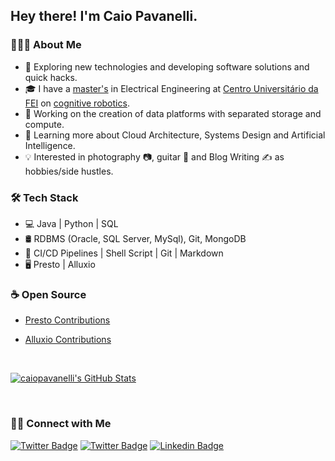 ## Hey there! I'm Caio Pavanelli.

### 👨🏻‍💻 About Me

- 🤔 Exploring new technologies and developing software solutions and quick hacks.
- 🎓 I have a [master's](https://repositorio.fei.edu.br/bitstream/FEI/279/1/fulltext.pdf) in Electrical Engineering at [Centro Universitário da FEI](https://portal.fei.edu.br) on [cognitive robotics](https://en.wikipedia.org/wiki/Cognitive_robotics).
- 💼 Working on the creation of data platforms with separated storage and compute.
- 🌱 Learning more about Cloud Architecture, Systems Design and Artificial Intelligence.
- :bulb: Interested in photography :camera:, guitar :guitar: and Blog Writing ✍️ as hobbies/side hustles.

### 🛠 Tech Stack

- 💻 Java | Python | SQL
- 🛢 RDBMS (Oracle, SQL Server, MySql), Git, MongoDB
- 🔧 CI/CD Pipelines | Shell Script | Git | Markdown
- 🖥 Presto | Alluxio

### :coffee: Open Source

- [Presto Contributions](https://github.com/prestosql/presto-python-client/pulls?q=is%3Apr+author%3Acaiopavanelli+)

- [Alluxio Contributions](https://github.com/Alluxio/alluxio/pulls?q=is%3Apr+author%3Acaiopavanelli+)

<br/>

[![caiopavanelli's GitHub Stats](https://github-readme-stats.vercel.app/api?username=caiopavanelli&show_icons=true)](https://github.com/caiopavanelli)

<br/>

<h3> 🤝🏻 Connect with Me </h3>

[![Twitter Badge](https://img.shields.io/badge/-Caio_Pavanelli-blue?style=flat-square&logo=google-chrome&logoColor=white&link=https://coffeebrains.netlify.app)](https://coffeebrains.netlify.app) [![Twitter Badge](https://img.shields.io/badge/-Caio_Pavanelli-blue?style=flat-square&logo=Twitter&logoColor=white&link=https://www.twitter.com/caiopava//)](https://twitter.com/caiopava/) [![Linkedin Badge](https://img.shields.io/badge/-Caio_Pavanelli-blue?style=flat-square&logo=Linkedin&logoColor=white&link=https://www.linkedin.com/in/caio-pavanelli//)](https://www.linkedin.com/in/caio-pavanelli/)
